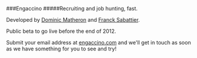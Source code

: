 ###Engaccino
#####Recruiting and job hunting, fast.



Developed by [Dominic Matheron](http://www.dominicmatheron.com) and [Franck Sabattier](http://www.linkedin.com/in/francksabattier).

Public beta to go live before the end of 2012.

Submit your email address at [engaccino.com](http://www.engaccino.com) and we'll get in touch as soon as we have something for you to see and try!